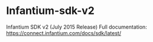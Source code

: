 # Infantium-sdk-v2

Infantium SDK v2 (July 2015 Release)
Full documentation: https://connect.infantium.com/docs/sdk/latest/
